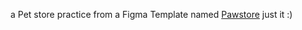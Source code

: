 a Pet store practice from a Figma Template named [Pawstore](https://www.figma.com/design/Sd6yA6JAyeXALsD2CM9mpe/5-Websites-UI-(Community)?node-id=1-506&t=UgDwYO3BVzuwzQJG-1)
just it :)
